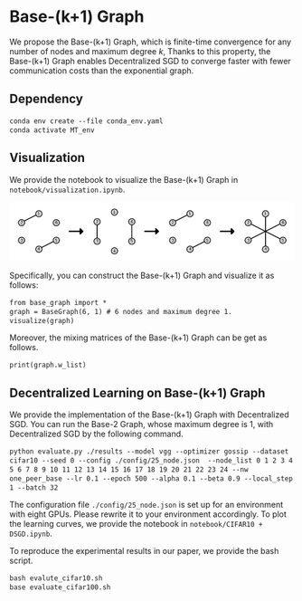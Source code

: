 # Base-(k+1) Graph
We propose the Base-(k+1) Graph, which is finite-time convergence for any number of nodes and maximum degree $k$,
Thanks to this property, the Base-(k+1) Graph enables Decentralized SGD to converge faster with fewer communication costs than the exponential graph.

## Dependency
```
conda env create --file conda_env.yaml
conda activate MT_env
```

## Visualization
We provide the notebook to visualize the Base-(k+1) Graph in `notebook/visualization.ipynb`.

![Base-2 Graph with 6 nodes](pic/base_2_graph_with_6_nodes.png "Base-2 Graph")

Specifically, you can construct the Base-(k+1) Graph and visualize it as follows:
```
from base_graph import *
graph = BaseGraph(6, 1) # 6 nodes and maximum degree 1.
visualize(graph)
```

Moreover, the mixing matrices of the Base-(k+1) Graph can be get as follows.
```
print(graph.w_list)
```

## Decentralized Learning on Base-(k+1) Graph
We provide the implementation of the Base-(k+1) Graph with Decentralized SGD.
You can run the Base-2 Graph, whose maximum degree is 1, with Decentralized SGD by the following command.
```
python evaluate.py ./results --model vgg --optimizer gossip --dataset cifar10 --seed 0 --config ./config/25_node.json  --node_list 0 1 2 3 4 5 6 7 8 9 10 11 12 13 14 15 16 17 18 19 20 21 22 23 24 --nw one_peer_base --lr 0.1 --epoch 500 --alpha 0.1 --beta 0.9 --local_step 1 --batch 32
```
The configuration file `./config/25_node.json` is set up for an environment with eight GPUs.
Please rewrite it to your environment accordingly.
To plot the learning curves, we provide the notebook in `notebook/CIFAR10 + DSGD.ipynb`.

To reproduce the experimental results in our paper, we provide the bash script.
```
bash evalute_cifar10.sh
base evaluate_cifar100.sh
```
